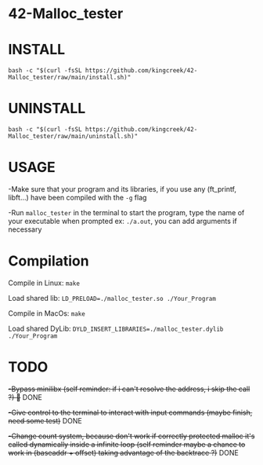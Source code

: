 # 42-Malloc_tester

# INSTALL
`bash -c "$(curl -fsSL https://github.com/kingcreek/42-Malloc_tester/raw/main/install.sh)"`

# UNINSTALL
`bash -c "$(curl -fsSL https://github.com/kingcreek/42-Malloc_tester/raw/main/uninstall.sh)"`

# USAGE
-Make sure that your program and its libraries, if you use any (ft_printf, libft...) have been compiled with the `-g` flag

-Run `malloc_tester` in the terminal to start the program, type the name of your executable when prompted ex: `./a.out`, you can add arguments if necessary

# Compilation

Compile in Linux:
`make`

Load shared lib:
`LD_PRELOAD=./malloc_tester.so ./Your_Program`



Compile in MacOs:
`make`

Load shared DyLib:
`DYLD_INSERT_LIBRARIES=./malloc_tester.dylib ./Your_Program`


# TODO
~~-Bypass minilibx (self reminder: if i can't resolve the address, i skip the call ?) 🤬~~ DONE

~~-Give control to the terminal to interact with input commands (maybe finish, need some test)~~ DONE

~~-Change count system, because don't work if correctly protected malloc it's called dynamically inside a infinite loop (self reminder maybe a chance to work in (baseaddr + offset) taking advantage of the backtrace ?)~~ DONE